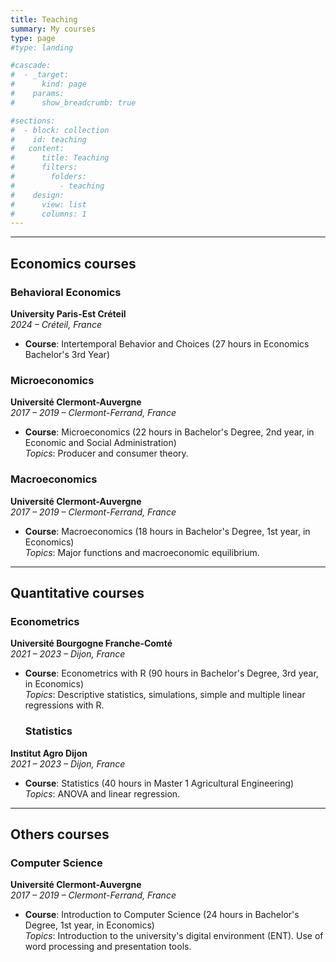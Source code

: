 ```yaml
---
title: Teaching
summary: My courses
type: page
#type: landing

#cascade:
#  - _target:
#      kind: page
#    params:
#      show_breadcrumb: true

#sections:
#  - block: collection
#    id: teaching
#   content:
#      title: Teaching
#      filters:
#        folders:
#          - teaching
#    design:
#      view: list
#      columns: 1
---
```


---
## Economics courses

### Behavioral Economics  
**University Paris-Est Créteil**  
*2024 – Créteil, France*  
- **Course**: Intertemporal Behavior and Choices (27 hours in Economics Bachelor's 3rd Year)

### Microeconomics  
**Université Clermont-Auvergne**  
*2017 – 2019 – Clermont-Ferrand, France*  
- **Course**: Microeconomics (22 hours in Bachelor's Degree, 2nd year, in Economic and Social Administration)  
  *Topics*: Producer and consumer theory.

### Macroeconomics  
**Université Clermont-Auvergne**  
*2017 – 2019 – Clermont-Ferrand, France*  
- **Course**: Macroeconomics (18 hours in Bachelor's Degree, 1st year, in Economics)  
  *Topics*: Major functions and macroeconomic equilibrium.

---

## Quantitative courses

### Econometrics  
**Université Bourgogne Franche-Comté**  
*2021 – 2023 – Dijon, France*  
- **Course**: Econometrics with R (90 hours in Bachelor's Degree, 3rd year, in Economics)  
  *Topics*: Descriptive statistics, simulations, simple and multiple linear regressions with R.

  ### Statistics  
**Institut Agro Dijon**  
*2021 – 2023 – Dijon, France*  
- **Course**: Statistics (40 hours in Master 1 Agricultural Engineering)  
  *Topics*: ANOVA and linear regression.

---

## Others courses

### Computer Science  
**Université Clermont-Auvergne**  
*2017 – 2019 – Clermont-Ferrand, France*  
- **Course**: Introduction to Computer Science (24 hours in Bachelor's Degree, 1st year, in Economics)  
  *Topics*: Introduction to the university's digital environment (ENT). Use of word processing and presentation tools.

